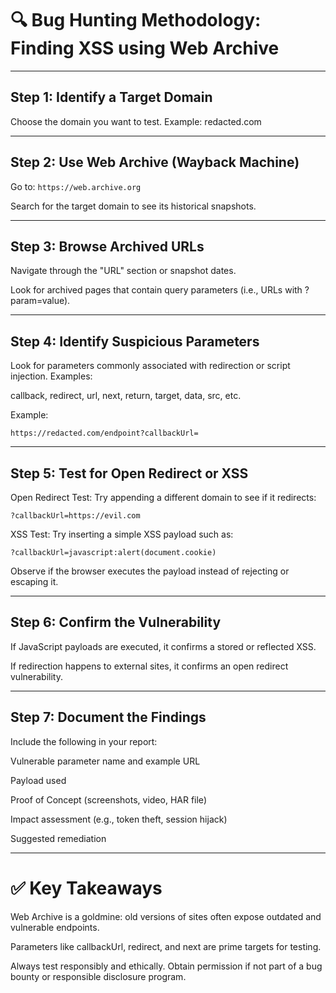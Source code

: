 # 🔍 Bug Hunting Methodology: Finding XSS using Web Archive


---

## Step 1: Identify a Target Domain

Choose the domain you want to test.
Example: redacted.com



---

## Step 2: Use Web Archive (Wayback Machine)

Go to: ```https://web.archive.org```

Search for the target domain to see its historical snapshots.



---

## Step 3: Browse Archived URLs

Navigate through the "URL" section or snapshot dates.

Look for archived pages that contain query parameters (i.e., URLs with ?param=value).



---

## Step 4: Identify Suspicious Parameters

Look for parameters commonly associated with redirection or script injection. Examples:

callback, redirect, url, next, return, target, data, src, etc.


Example:

```https://redacted.com/endpoint?callbackUrl=```



---

## Step 5: Test for Open Redirect or XSS

Open Redirect Test: Try appending a different domain to see if it redirects:

```?callbackUrl=https://evil.com```

XSS Test: Try inserting a simple XSS payload such as:

```?callbackUrl=javascript:alert(document.cookie)```

Observe if the browser executes the payload instead of rejecting or escaping it.



---

## Step 6: Confirm the Vulnerability

If JavaScript payloads are executed, it confirms a stored or reflected XSS.

If redirection happens to external sites, it confirms an open redirect vulnerability.



---

## Step 7: Document the Findings

Include the following in your report:

Vulnerable parameter name and example URL

Payload used

Proof of Concept (screenshots, video, HAR file)

Impact assessment (e.g., token theft, session hijack)

Suggested remediation



---

# ✅ Key Takeaways

Web Archive is a goldmine: old versions of sites often expose outdated and vulnerable endpoints.

Parameters like callbackUrl, redirect, and next are prime targets for testing.

Always test responsibly and ethically. Obtain permission if not part of a bug bounty or responsible disclosure program.
